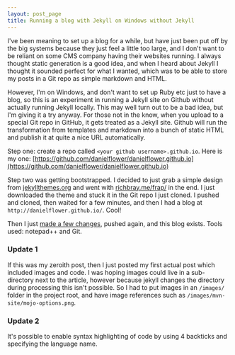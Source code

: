 ```yaml
---
layout: post_page
title: Running a blog with Jekyll on Windows without Jekyll
---
```


I've been meaning to set up a blog for a while, but have just been put off by the big systems because they just feel a little
too large, and I don't want to be reliant on some CMS company having their websites running. I always thought static generation
is a good idea, and when I heard about Jekyll I thought it sounded perfect for what I wanted, which was to be able to store
my posts in a Git repo as simple markdown and HTML.

However, I'm on Windows, and don't want to set up Ruby etc just to have a blog, so this is an experiment in running a Jekyll
site on Github without actually running Jekyll locally. This may well turn out to be a bad idea, but I'm giving it a try anyway.
For those not in the know, when you upload to a special Git repo in GitHub, it gets treated as a Jekyll site. Github will run
the transformation from templates and markdown into a bunch of static HTML and publish it at quite a nice URL automatically. 

Step one: create a repo called `<your github username>.github.io`. Here is my one:
[https://github.com/danielflower/danielflower.github.io](https://github.com/danielflower/danielflower.github.io)

Step two was getting bootstrapped. I decided to just grab a simple design from [jekyllthemes.org](http://jekyllthemes.org/) and went
with [richbray.me/frap/](http://richbray.me/frap/) in the end. I just downloaded the theme and stuck it in the Git repo
I just cloned. I pushed and cloned, then waited for a few minutes, and then I had a blog at `http://danielflower.github.io/`. Cool!

Then I just [made a few changes](https://github.com/danielflower/danielflower.github.io/commit/f2efeced6cc83e37fd0eb2e339d4e03d532ab98b), 
pushed again, and this blog exists. Tools used: notepad++ and Git.

### Update 1

If this was my zeroith post, then I just posted my first actual post which included images and code. 
I was hoping images could live in a sub-directory next to the article, however
because jekyll changes the directory during processing this isn't possible. So I had to put images in an `/images/` folder
in the project root, and have image references such as `/images/mvn-site/mojo-options.png`.

### Update 2

It's possible to enable syntax highlighting of code by using 4 backticks and specifying the language name.